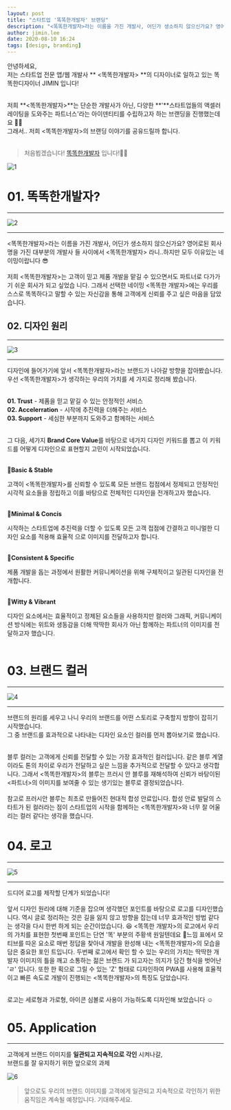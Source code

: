 ```yaml
---
layout: post
title: "스타트업 '똑똑한개발자' 브랜딩"
description: "<똑똑한개발자>라는 이름을 가진 개발사, 어딘가 생소하지 않으신가요? 영어로된 회사명을 가진 대부분의 개발사들 사이에서 <똑똑한개발자> 라니..하지만 모두 이유있는 네이밍이랍니다 😎"
author: jimin.lee
date: 2020-08-10 16:24
tags: [design, branding]
---
```


안녕하세요,<br/>
저는 스타트업 전문 앱/웹 개발사 ** <똑똑한개발자> **의 디자이너로 일하고 있는 똑똑한디자이너 JIMIN 입니다!<br/><br/>

저희 **<똑똑한개발자>**는 단순한 개발사가 아닌, 다양한 **'**스타트업들의 액셀러레이팅을 도와주는 파트너스'라는
아이덴티티를 수립하고자 하는 브랜딩을 진행했는데요 🤗🤗<br/>
그래서.. 저희 <똑똑한개발자>의 브랜딩 이야기를 공유드릴까 합니다.<br/><br/>

> 처음뵙겠습니다! [똑똑한개발자](https://toktokhan.dev/) 입니다!🙇‍♂️ <br/>

![1](/files/posts/2020_08/1.jpg)

# 01. 똑똑한개발자?

---

![2](/files/posts/2020_08/2.jpg)

---

<똑똑한개발자>라는 이름을 가진 개발사, 어딘가 생소하지 않으신가요? 영어로된 회사명을 가진 대부분의 개발사
들 사이에서 <똑똑한개발자> 라니..하지만 모두 이유있는 네이밍이랍니다 😎<br/><br/>
저희 <똑똑한개발자>는 고객이 믿고 제품 개발을 맡길 수 있으면서도 파트너로 다가가기 쉬운 회사가 되고 싶었습
니다. 그래서 선택한 네이밍 <똑똑한 개발자>에는 우리를 스스로 똑똑하다고 말할 수 있는 자신감을 통해 고객에게
신뢰를 주고 싶은 마음을 담았습니다.

## 02. 디자인 원리

---

![3](/files/posts/2020_08/3.jpg)

---

디자인에 들어가기에 앞서 <똑똑한개발자>라는 브랜드가 나아갈 방향을 잡아봤습니다.<br/>
우선 <똑똑한개발자>가 생각하는 우리의 가치를 세 가지로 정리해 봤습니다.<br/><br/>

**01. Trust** - 제품을 믿고 맡길 수 있는 안정적인 서비스<br/>
**02. Accelerration** - 시작에 추진력을 더해주는 서비스<br/>
**03. Support** - 세심한 부분까지 도와주고 함께하는 서비스<br/><br/>

그 다음, 세가지 **Brand Core Value**를 바탕으로 네가지 디자인 키워드를 뽑고 이 키워드를 어떻게 디자인으로
표현할지 고민이 시작되었습니다.<br/><br/>

🔹**Basic & Stable**

고객이 <똑똑한개발자>를 신뢰할 수 있도록 모든 브랜드 접점에서 정제되고 안정적인 시각적 요소들을 정립하고
이를 바탕으로 전체적인 디자인을 전개하고자 했습니다.<br/><br/>

🔸**Minimal & Concis**

시작하는 스타트업에 추진력을 더할 수 있도록 모든 고객 접점에 간결하고 미니멀한 디자인 요소를 적용해 효율적
으로 이미지를 전달하고자 합니다.<br/><br/>

🔹**Consistent & Specific**

제품 개발을 돕는 과정에서 원활한 커뮤니케이션을 위해 구체적이고 일관된 디자인을 전개합니다.<br/><br/>

🔸**Witty & Vibrant**

디자인 요소에서는 효율적이고 정제된 요소들을 사용하지만 컬러와 그래픽, 커뮤니케이션 방식에는 위트와 생동감을 더해 딱딱한 회사가 아닌 함께하는 파트너의 이미지를 전달하고자 했습니다.<br/><br/>

# 03. 브랜드 컬러

---

![4](/files/posts/2020_08/4.jpg)

---

브랜드의 원리를 세우고 나니 우리의 브랜드를 어떤 스토리로 구축할지 방향이 잡히기 시작했습니다.<br/>
그 중 브랜드를 효과적으로 나타내는 디자인 요소인 컬러를 먼저 뽑아보기로 했습니다.<br/><br/>

블루 컬러는 고객에게 신뢰를 전달할 수 있는 가장 효과적인 컬러입니다. 같은 블루 계열이라도 톤의 차이로
우리가 전달하고 싶은 느낌을 추가적으로 전달할 수 있다고 생각합니다. 그래서 <똑똑한개발자>의 블루는 프러시
안 블루를 재해석하여 신뢰가 바탕이된 <파트너>의 이미지를 보여줄 수 있는 생기있는 블루로 결정되었습니다. <br/><br/>
참고로 프러시안 블루는 최초로 만들어진 현대적 합성 안료입니다. 합성 안료 발달의 스타트가 된 컬러라는 점이 스타트업의 시작을 함께하는 <똑똑한개발자>와 너무 잘 어울리는 컬러 같다는 생각을 했습니다.

# 04. 로고

---

![5](/files/posts/2020_08/5.jpg)

---

드디어 로고를 제작할 단계가 되었습니다!<br/><br/>
앞서 디자인 원리에 대해 기준을 잡으며 생각했던 포인트를 바탕으로 로고를 디자인했습니다. 역시 글로 정리하는
것은 길을 잃지 않고 방향을 잡는데 너무 효과적인 방법 같다는 생각을 다시 한번 하게 되는 순간이었습니다. 😆
<똑똑한 개발자>의 로고에서 우리의 가치를 표현한 첫번째 포인트는 단연 '똑' 부분의 주황색 원일텐데요 🍊느낌
표에서 모티브를 따온 요소로 매번 정답을 찾아내 개발을 완성해 내는 <똑똑한개발자>의 모습을 담은 중요한 포인
트입니다. 두번째 로고에서 확인 할 수 있는 우리의 가치는 딱딱한 개발자 이미지의 틀을 깨고 소통하는 젊은 브랜드
가 되고자는 의지가 담긴 형식을 벗어난 'ㄹ' 입니다. 또한 한 획으로 그릴 수 있는 'Z' 형태로 디자인하여 PWA를
사용해 효율적이고 빠른 속도로 개발이 진행되는 <똑똑한개발자>의 특징도 담았습니다.<br/><br/>

로고는 세로형과 가로형, 아이콘 심볼로 사용이 가능하도록 디자인해 보았습니다 ☺️

# 05. Application

---

고객에게 브랜드 이미지를 **일관되고 지속적으로 각인** 시켜나갈,<br/>
브랜드를 잘 유지하기 위한 앞으로의 과제

![6](/files/posts/2020_08/6.jpg)

> 앞으로도 우리의 브랜드 이미지를 고객에게 일관되고 지속적으로
> 각인하기 위한 움직임은 계속될 예정입니다. 기대해주세요.

